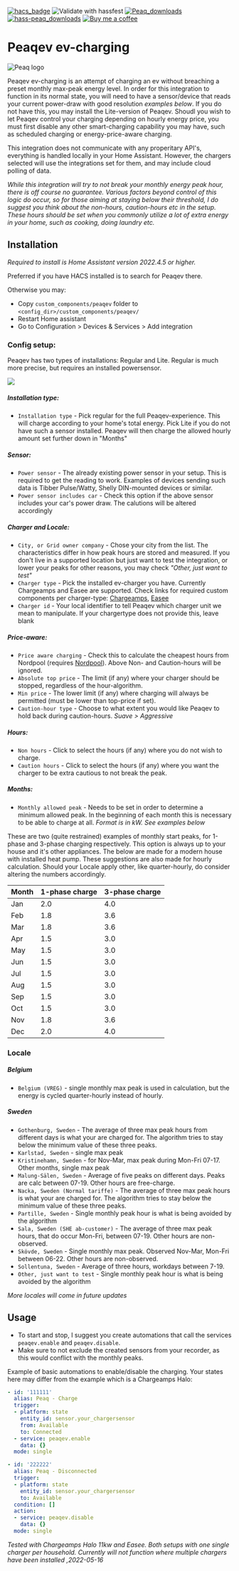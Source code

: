 [![hacs_badge](https://img.shields.io/badge/HACS-Default-brightgreen.svg)](https://github.com/hacs/integration) 
![Validate with hassfest](https://github.com/elden1337/hass-peaq/workflows/Validate%20with%20hassfest/badge.svg) 
[![Peaq_downloads](https://img.shields.io/github/downloads/elden1337/hass-peaq/total)](https://github.com/elden1337/hass-peaq) 
[![hass-peaq_downloads](https://img.shields.io/github/downloads/elden1337/hass-peaq/latest/total)](https://github.com/elden1337/hass-peaq)
[![Buy me a coffee](https://img.shields.io/static/v1.svg?label=Buy%20me%20a%20coffee&message=🥨&color=black&logo=buy%20me%20a%20coffee&logoColor=white&labelColor=6f4e37)](https://www.buymeacoffee.com/elden)
# Peaqev ev-charging

![Peaq logo](https://raw.githubusercontent.com/elden1337/hass-peaq/main/assets/icon.png)

Peaqev ev-charging is an attempt of charging an ev without breaching a preset monthly max-peak energy level. 
In order for this integration to function in its normal state, you will need to have a sensor/device that reads your current power-draw with good resolution *examples below*. If you do not have this, you may install the Lite-version of Peaqev.
Shoudl you wish to let Peaqev control your charging depending on hourly energy price, you must first disable any other smart-charging capability you may have, such as scheduled charging or energy-price-aware charging.

This integration does not communicate with any properitary API's, everything is handled locally in your Home Assistant. However, the chargers selected will use the integrations set for them, and may include cloud polling of data.

*While this integration will try to not break your monthly energy peak hour, there is off course no guarantee. Various factors beyond control of this logic do occur, so for those aiming at staying below their threshold, I do suggest you think about the non-hours, caution-hours etc in the setup. These hours should be set when you commonly utilize a lot of extra energy in your home, such as cooking, doing laundry etc.* 

## Installation
*Required to install is Home Assistant version 2022.4.5 or higher.*

Preferred if you have HACS installed is to search for Peaqev there.

Otherwise you may:
- Copy `custom_components/peaqev` folder to `<config_dir>/custom_components/peaqev/`
- Restart Home assistant
- Go to Configuration > Devices & Services > Add integration

### Config setup:

Peaqev has two types of installations: Regular and Lite. Regular is much more precise, but requires an installed powersensor.

[![](https://mermaid.ink/img/pako:eNpVkNtqwzAMhl_F-CqD5gVyMRg5NIUMRrO7eRciVhuDYwdFZpSm7z7nUNh0Jen_pB_pLjuvUWbySjD2ojkrJ2K8fbUMxN8iTV9FnpzcxGAtsPFO8G3Elw3LF31uDOMsiiTvga5IApwWje_A_sfOeA0WaBZl0qKbPO1quZoUW1GsRZV8kOkwhR-g55JqXVKBnaLZMal9oGmXjutQ_Zf7pBCxOnn3jvuFU7zJ8iAHpAGMjkffl56S3OOASmYx1XiBYFlJ5R4RDaMGxlIb9iSzy2J-kBDYtzfXyYyjyxMqDMQfDjv1-AUWBWqX)](https://mermaid-js.github.io/mermaid-live-editor/edit#pako:eNpVkNtqwzAMhl_F-CqD5gVyMRg5NIUMRrO7eRciVhuDYwdFZpSm7z7nUNh0Jen_pB_pLjuvUWbySjD2ojkrJ2K8fbUMxN8iTV9FnpzcxGAtsPFO8G3Elw3LF31uDOMsiiTvga5IApwWje_A_sfOeA0WaBZl0qKbPO1quZoUW1GsRZV8kOkwhR-g55JqXVKBnaLZMal9oGmXjutQ_Zf7pBCxOnn3jvuFU7zJ8iAHpAGMjkffl56S3OOASmYx1XiBYFlJ5R4RDaMGxlIb9iSzy2J-kBDYtzfXyYyjyxMqDMQfDjv1-AUWBWqX)

##### Installation type:
- `Installation type` - Pick regular for the full Peaqev-experience. This will charge according to your home's total energy. Pick Lite if you do not have such a sensor installed. Peaqev will then charge the allowed hourly amount set further down in "Months"

##### Sensor:
- `Power sensor` - The already existing power sensor in your setup. This is required to get the reading to work. Examples of devices sending such data is Tibber Pulse/Watty, Shelly DIN-mounted devices or similar.
- `Power sensor includes car` - Check this option if the above sensor includes your car's power draw. The calutions will be altered accordingly

##### Charger and Locale:
- `City, or Grid owner company` - Chose your city from the list. The characteristics differ in how peak hours are stored and measured. If you don't live in a supported location but just want to test the integration, or lower your peaks for other reasons, you may check *"Other, just want to test"*
- `Charger type` - Pick the installed ev-charger you have. Currently Chargeamps and Easee are supported. Check links for required custom components per charger-type: [Chargeamps](https://github.com/kirei/hass-chargeamps), [Easee](https://github.com/fondberg/easee_hass/)
- `Charger id` - Your local identifier to tell Peaqev which charger unit we mean to manipulate. If your chargertype does not provide this, leave blank

##### Price-aware:
- `Price aware charging` - Check this to calculate the cheapest hours from Nordpool (requires [Nordpool](https://github.com/custom-components/nordpool)). Above Non- and Caution-hours will be ignored.
- `Absolute top price` - The limit (if any) where your charger should be stopped, regardless of the hour-algorithm.
- `Min price` - The lower limit (if any) where charging will always be permitted (must be lower than top-price if set).
- `Caution-hour type` - Choose to what extent you would like Peaqev to hold back during caution-hours. *Suave > Aggressive* 

##### Hours:
- `Non hours` - Click to select the hours (if any) where you do not wish to charge.  
- `Caution hours` - Click to select the hours (if any) where you want the charger to be extra cautious to not break the peak.

##### Months:
- `Monthly allowed peak` - Needs to be set in order to determine a minimum allowed peak. In the beginning of each month this is necessary to be able to charge at all. *Format is in kW. See examples below*


These are two (quite restrained) examples of monthly start peaks, for 1-phase and 3-phase charging respectively. This option is always up to your house and it's other appliances. The below are made for a modern house with installed heat pump.
These suggestions are also made for hourly calculation. Should your Locale apply other, like quarter-hourly, do consider altering the numbers accordingly.

Month | 1-phase charge | 3-phase charge
--- | --- | ---
Jan| 2.0 | 4.0
Feb| 1.8 | 3.6
Mar| 1.8 | 3.6
Apr| 1.5 | 3.0
May| 1.5 | 3.0
Jun| 1.5 | 3.0
Jul| 1.5 | 3.0
Aug| 1.5 | 3.0
Sep| 1.5 | 3.0
Oct| 1.5 | 3.0
Nov| 1.8 | 3.6
Dec| 2.0 | 4.0

### Locale

##### Belgium

- `Belgium (VREG)` - single monthly max peak is used in calculation, but the energy is cycled quarter-hourly instead of hourly. 


##### Sweden

- `Gothenburg, Sweden` - The average of three max peak hours from different days is what your are charged for. The algorithm tries to stay below the minimum value of these three peaks.
- `Karlstad, Sweden` - single max peak
- `Kristinehamn, Sweden` - for Nov-Mar, max peak during Mon-Fri 07-17. Other months, single max peak
- `Malung-Sälen, Sweden` - Average of five peaks on different days. Peaks are calc between 07-19. Other hours are free-charge.
- `Nacka, Sweden (Normal tariffe)` - The average of three max peak hours is what your are charged for. The algorithm tries to stay below the minimum value of these three peaks.
- `Partille, Sweden` - Single monthly peak hour is what is being avoided by the algorithm
- `Sala, Sweden (SHE ab-customer)` - The average of three max peak hours, that do occur Mon-Fri, between 07-19. Other hours are non-observed.
- `Skövde, Sweden` - Single monthly max peak. Observed Nov-Mar, Mon-Fri between 06-22. Other hours are non-observed. 
- `Sollentuna, Sweden` - Average of three hours, workdays between 7-19.
- `Other, just want to test` - Single monthly peak hour is what is being avoided by the algorithm

*More locales will come in future updates*

## Usage

- To start and stop, I suggest you create automations that call the services `peaqev.enable` and `peaqev.disable`. 
- Make sure to not exclude the created sensors from your recorder, as this would conflict with the monthly peaks.

Example of basic automations to enable/disable the charging. Your states here may differ from the example which is a Chargeamps Halo:
```yaml
- id: '111111'
  alias: Peaq - Charge
  trigger:
  - platform: state
    entity_id: sensor.your_chargersensor
    from: Available
    to: Connected
  - service: peaqev.enable
    data: {}
  mode: single

- id: '222222'
  alias: Peaq - Disconnected
  trigger:
  - platform: state
    entity_id: sensor.your_chargersensor
    to: Available
  condition: []
  action:
  - service: peaqev.disable
    data: {}
  mode: single
```

*Tested with Chargeamps Halo 11kw and Easee. Both setups with one single charger per household. Currently will not function where multiple chargers have been installed ,2022-05-16*


